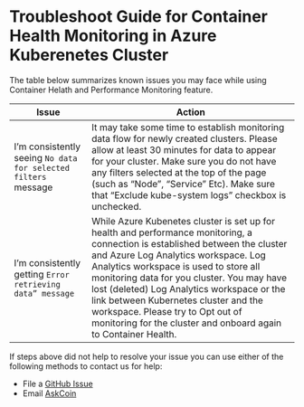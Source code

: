 # Troubleshoot Guide for Container Health Monitoring in Azure Kuberenetes Cluster 

The table below summarizes known issues you may face while using Container Helath and Performance Monitoring feature.

| Issue | Action |
| --- | --- |
| I’m consistently seeing `No data for selected filters` message| It may take some time to establish monitoring data flow for newly created clusters. Please allow at least 30 minutes for data to appear for your cluster. Make sure you do not have any filters selected at the top of the page (such as “Node”, “Service” Etc). Make sure that “Exclude kube-system logs” checkbox is unchecked. | 
| I’m consistently getting `Error retrieving data” message` | While Azure Kubenetes cluster is set up for health and performance monitoring, a connection is established between the cluster and Azure Log Analytics workspace. Log Analytics workspace is used to store all monitoring data for you cluster. You may have lost (deleted) Log Analytics workspace or the link between Kubernetes cluster and the workspace. Please try to Opt out of monitoring for the cluster and onboard again to Container Health. |


If steps above did not help to resolve your issue you can use either of the following methods to contact us for help:
*	File a [GitHub Issue](https://github.com/Microsoft/OMS-docker/issues)
*	Email [AskCoin](mailto:askcoin@example.com)
